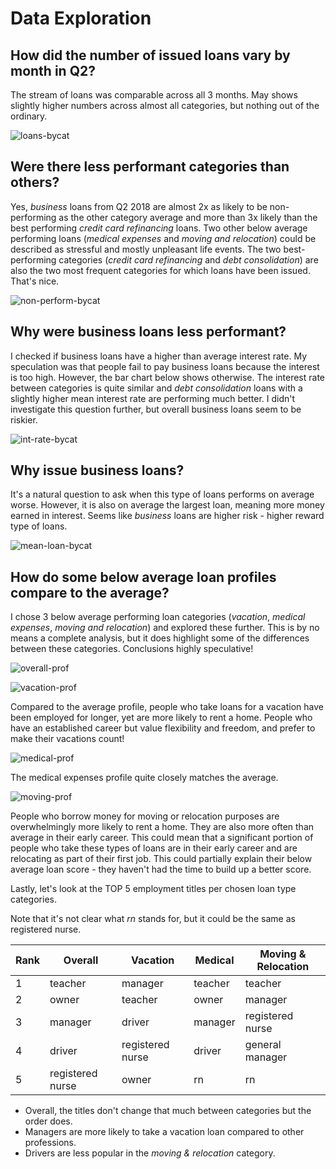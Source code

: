 # Data Exploration

## How did the number of issued loans vary by month in Q2?

The stream of loans was comparable across all 3 months. May shows slightly higher numbers across almost all categories, but nothing out of the ordinary.

![loans-bycat](../plots/loans_bycat_q2.png)

## Were there less performant categories than others?

Yes, *business* loans from Q2 2018 are almost 2x as likely to be non-performing as the other category average and more than 3x likely than the best performing *credit card refinancing* loans. Two other below average performing loans (*medical expenses* and *moving and relocation*) could be described as stressful and mostly unpleasant life events. The two best-performing categories (*credit card refinancing* and *debt consolidation*) are also the two most frequent categories for which loans have been issued. That's nice.

![non-perform-bycat](../plots/non_perform_bycat_q2.png)

## Why were business loans less performant?

I checked if business loans have a higher than average interest rate. My speculation was that people fail to pay business loans because the interest is too high. However, the bar chart below shows otherwise. The interest rate between categories is quite similar and *debt consolidation* loans with a slightly higher mean interest rate are performing much better. I didn't investigate this question further, but overall business loans seem to be riskier.

![int-rate-bycat](../plots/interest_rate_bycat_q2.png)

## Why issue business loans?

It's a natural question to ask when this type of loans performs on average worse. However, it is also on average the largest loan, meaning more money earned in interest. Seems like *business* loans are higher risk - higher reward type of loans.

![mean-loan-bycat](../plots/mean_loan_bycat.png)

## How do some below average loan profiles compare to the average?

I chose 3 below average performing loan categories (*vacation*, *medical expenses*, *moving and relocation*) and explored these further.
This is by no means a complete analysis, but it does highlight some of the differences between these categories. Conclusions highly speculative!

![overall-prof](../plots/overall_profile.png)

![vacation-prof](../plots/vacation_profile.png)

Compared to the average profile, people who take loans for a vacation have been employed for longer, yet are more likely to rent a home. People who have an established career but value flexibility and freedom, and prefer to make their vacations count!

![medical-prof](../plots/medical_profile.png)

The medical expenses profile quite closely matches the average.

![moving-prof](../plots/moving_profile.png)

People who borrow money for moving or relocation purposes are overwhelmingly more likely to rent a home. They are also more often than average in their early career. This could mean that a significant portion of people who take these types of loans are in their early career and are relocating as part of their first job. This could partially explain their below average loan score - they haven't had the time to build up a better score.


Lastly, let's look at the TOP 5 employment titles per chosen loan type categories.

Note that it's not clear what *rn* stands for, but it could be the same as registered nurse.

| **Rank**   | **Overall**      | **Vacation**     | **Medical** | **Moving & Relocation** |
|------------|------------------|------------------|-------------|-------------------------|
| 1          | teacher          | manager          | teacher     | teacher                 |
| 2          | owner            | teacher          | owner       | manager                 |
| 3          | manager          | driver           | manager     | registered nurse        |
| 4          | driver           | registered nurse | driver      | general manager         |
| 5          | registered nurse | owner            | rn          | rn                      |

- Overall, the titles don't change that much between categories but the order does.
- Managers are more likely to take a vacation loan compared to other professions.
- Drivers are less popular in the *moving & relocation* category.

